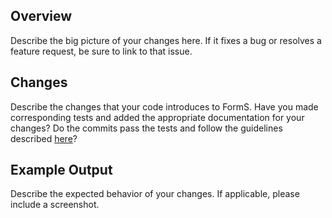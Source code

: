 ## Overview

Describe the big picture of your changes here. If it fixes a bug or resolves a feature request, be sure to link to that issue.

## Changes

Describe the changes that your code introduces to FormS. Have you made corresponding tests and added the appropriate documentation for your changes? Do the commits pass the tests and follow the guidelines described [here](https://github.com/totemtang/forms#readme)?

## Example Output

Describe the expected behavior of your changes. If applicable, please include a screenshot.
